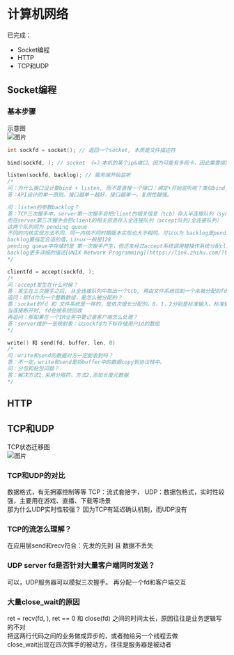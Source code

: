 # 计算机网络
已完成：
- Socket编程
- HTTP
- TCP和UDP

## Socket编程
### 基本步骤
示意图<br>
![图片](https://user-images.githubusercontent.com/75822806/173017566-6b1cc5b5-240f-4266-8e20-7e2cab59dd65.png)

```cpp
int sockfd = socket(); // 返回一个socket, 本质是文件描述符

bind(sockfd, ); // socket 《=》本机的某个ip&端口。因为可能有多网卡，因此需要绑定ip和端口 来 接受信息

listen(sockfd, backlog); // 服务端开始监听
/*
问：为什么接口设计要bind + listen, 而不是直接一个接口：绑定+开始监听呢？类似bind_listen(sockfd, addr)
答：API设计的单一原则。接口越单一越好，接口越单一，复用性越强。

问：listen的参数backlog？
答：TCP三次握手中，server第一次握手会把client的相关信息（tcb）存入半连接队列（syn队列/半连接队列）
而在server第三次握手会把client的相关信息存入全连接队列（accept队列/全连接队列）
这两个队列同为 pending queue
不同的内核实现方法不同，同一内核不同时期版本实现也大不相同。可以认为 backlog是pending queue的最大长度，也可以认为backlog是accept队列的长度
backlog要指定合适的值，Linux一般是128
pending queue中存储的是 第一次握手产生，但还未经过accept系统调用被操作系统分配clientfd的tcb
backlog更多详细的描述[UNIX Network Programming](https://link.zhihu.com/?target=https%3A//book.douban.com/subject/1756533/)
*/

clientfd = accept(sockfd, );
/*
问：accept发生在什么时候？
答：发生在三次握手之后, 从全连接队列中取出一个tcb, 再由文件系统找到一个未被分配的fd, 将其分配给这个tcb
追问：那fd作为一个整数数组，是怎么被分配的？
答：socket的fd 和 文件系统是一样的，是依次增长分配的。0，1，2分别是标准输入、标准输出和标准错误。从3开始依次增长，被分配。
当连接断开时, fd会被系统回收
再追问：那如果在一个IM业务中要记录客户端怎么处理？
答：server维护一张映射表：以sockfd为下标存储用户id的数组
*/

write() 和 send(fd, buffer, len, 0)
/*
问：write和send的数据对方一定能收到吗？
答：不一定，write和send是将buffer中的数据copy到协议栈中。
问：分包和粘包问题？
答：解决方法1.采用分隔符，方法2.添加长度元数据
*/
```

## HTTP

## TCP和UDP
TCP状态迁移图<br>
![图片](https://user-images.githubusercontent.com/75822806/173028003-8678f131-86ea-40dd-bf61-93bb54999870.png)
### TCP和UDP的对比
数据格式，有无拥塞控制等等
TCP：流式套接字，
UDP：数据包格式，实时性较强，主要用在游戏、直播、下载等场景<br>
那为什么UDP实时性较强？ 因为TCP有延迟确认机制，而UDP没有<br>
### TCP的流怎么理解？ 
在应用层send和recv符合：先发的先到 且 数据不丢失

### UDP server fd是否针对大量客户端同时发送？
可以，UDP服务器可以模拟三次握手。 再分配一个fd和客户端交互

### 大量close_wait的原因
ret = recv(fd, ), ret == 0 和 close(fd) 之间的时间太长，原因往往是业务逻辑写的不对<br>
把这两行代码之间的业务做成异步的，或者抛给另一个线程去做<br>
close_wait出现在四次挥手的被动方，往往是服务器是被动者<br>





